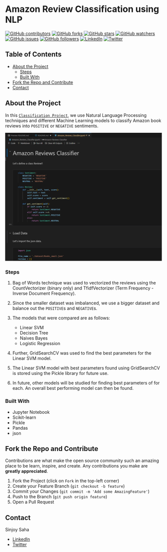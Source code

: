 # Amazon Review Classification using NLP

[![GitHub contributors](https://img.shields.io/github/contributors/sinjoysaha/Amazon-Reviews-NLP.svg)](https://GitHub.com/sinjoysaha/Amazon-Reviews-NLP/graphs/contributors/)
[![GitHub forks](https://img.shields.io/github/forks/sinjoysaha/Amazon-Reviews-NLP.svg)](https://GitHub.com/sinjoysaha/Amazon-Reviews-NLP/network/)
[![GitHub stars](https://img.shields.io/github/stars/sinjoysaha/Amazon-Reviews-NLP.svg)](https://GitHub.com/sinjoysaha/Amazon-Reviews-NLP/stargazers/)
[![GitHub watchers](https://img.shields.io/github/watchers/sinjoysaha/Amazon-Reviews-NLP.svg)](https://GitHub.com/sinjoysaha/Amazon-Reviews-NLP/watchers/)
[![GitHub issues](https://img.shields.io/github/issues/sinjoysaha/Amazon-Reviews-NLP.svg)](https://GitHub.com/sinjoysaha/Amazon-Reviews-NLP/issues/)
[![GitHub followers](https://img.shields.io/github/followers/sinjoysaha.svg)](https://github.com/sinjoysaha?tab=followers)
[![LinkedIn](https://img.shields.io/badge/-LinkedIn-black.svg?style=flat-square&logo=linkedin&color=545454)](https://linkedin.com/in/sinjoysaha)
[![Twitter](https://img.shields.io/badge/-Twitter-blue.svg?style=flat-square&logo=twitter&color=b3e0ff)](https://twitter.com/SinjoySaha)

## Table of Contents

* [About the Project](#about-the-project)
  * [Steps](#steps)
  * [Built With](#built-with)
* [Fork the Repo and Contribute](#Fork-the-Repo-and-Contribute)
* [Contact](#contact)

## About the Project

In this [`Classification Project`](https://github.com/sinjoysaha/Amazon-Reviews-NLP), we use Natural Language Processing techniques and different Machine Learning models to classify Amazon book reviews into `POSITIVE` or `NEGATIVE` sentiments.

[![Project Image](docs/images/image1.png)](https://github.com/sinjoysaha/Amazon-Reviews-NLP/)

### Steps

1. Bag of Words technique was used to vectorized the reviews using the CountVectorizer (binary only) and TfidfVectorizer (Term Frequency - Inverse Document Frequency).

2. Since the smaller dataset was imbalanced, we use a bigger dataset and balance out the `POSITIVE`s and `NEGATIVE`s.

3. The models that were compared are as follows:
    - Linear SVM
    - Decision Tree
    - Naives Bayes
    - Logistic Regression

4. Further, GridSearchCV was used to find the best parameters for the Linear SVM model.

5. The Linear SVM model with best parameters found using GridSearchCV is stored using the Pickle library for future use.

6. In future, other models will be studied for finding best parameters of for each. An overall best performing model can then be found.

### Built With

* Jupyter Notebook
* Scikit-learn
* Pickle
* Pandas
* json

## Fork the Repo and Contribute

Contributions are what make the open source community such an amazing place to be learn, inspire, and create. Any contributions you make are **greatly appreciated**.

1. Fork the Project (click on `Fork` in the top-left corner)
2. Create your Feature Branch (`git checkout -b feature`)
3. Commit your Changes (`git commit -m 'Add some AmazingFeature'`)
4. Push to the Branch (`git push origin feature`)
5. Open a Pull Request

## Contact

Sinjoy Saha
  * [LinkedIn](https://linkedin.com/in/sinjoysaha)
  * [Twitter](https://twitter.com/SinjoySaha)

